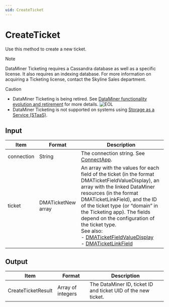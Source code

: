 ```yaml
---
uid: CreateTicket
---
```


# CreateTicket

Use this method to create a new ticket.

> [!NOTE]
> DataMiner Ticketing requires a Cassandra database as well as a specific license. <!-- From DataMiner 10.0.13 onwards, --> It also requires an indexing database. For more information on acquiring a Ticketing license, contact the Skyline Sales department.

> [!CAUTION]
>
> - DataMiner Ticketing is being retired. See [DataMiner functionality evolution and retirement](xref:Software_support_life_cycles) for more details. ![EOL](~/user-guide/images/EOL_Duo.png)
> - DataMiner Ticketing is not supported on systems using [Storage as a Service (STaaS)](xref:STaaS).

## Input

| Item | Format | Description |
|--|--|--|
| connection | String | The connection string. See [ConnectApp](xref:ConnectApp). |
| ticket | DMATicketNew array | An array with the values for each field of the ticket (in the format DMATicketFieldValueDisplay), an array with the linked DataMiner resources (in the format DMATicketLinkField), and the ID of the ticket type (or “domain” in the Ticketing app). The fields depend on the configuration of the ticket type.<br> See also:<br> -  [DMATicketFieldValueDisplay](xref:DMATicketFieldValueDisplay)<br> -  [DMATicketLinkField](xref:DMATicketLinkField) |

## Output

| Item | Format | Description |
|------|--------|-------------|
| CreateTicketResult | Array of integers | The DataMiner ID, ticket ID and ticket UID of the new ticket.<!-- From DataMiner 10.0.13 onwards, the ticket UID is also returned. --> |
